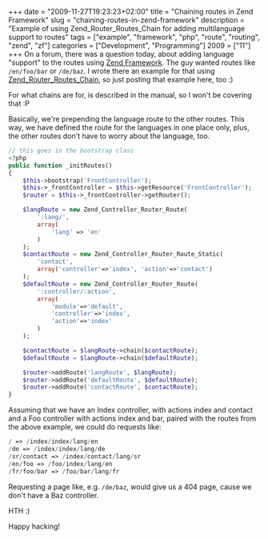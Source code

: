 +++
date = "2009-11-27T19:23:23+02:00"
title = "Chaining routes in Zend Framework"
slug = "chaining-routes-in-zend-framework"
description = "Example of using Zend_Router_Routes_Chain for adding multilanguage support to routes"
tags = ["example", "framework", "php", "route", "routing", "zend", "zf"]
categories = ["Development", "Programming"]
2009 = ["11"]
+++
On a forum, there was a question today, about adding language "support" to the routes using <a href="http://framework.zend.com/" title="Zend Framework" rel="homepage">Zend Framework</a>. The guy wanted routes like <code>/en/foo/bar</code> or <code>/de/baz</code>. I wrote there an example for that using <a href="http://framework.zend.com/manual/en/zend.controller.router.html#zend.controller.router.routes.chain">Zend_Router_Routes_Chain</a>, so just posting that example here, too :)

For what chains are for, is described in the manual, so I won't be covering that :P

Basically, we're prepending the language route to the other routes. This way, we have defined the route for the languages in one place only, plus, the other routes don't have to worry about the language, too.

``` php
// this goes in the bootstrap class
<?php
public function _initRoutes()
{
    $this->bootstrap('FrontController');
    $this->_frontController = $this->getResource('FrontController');
    $router = $this->_frontController->getRouter();

    $langRoute = new Zend_Controller_Router_Route(
        ':lang/',
        array(
            'lang' => 'en'
        )
    );
    $contactRoute = new Zend_Controller_Router_Route_Static(
        'contact',
        array('controller'=>'index', 'action'=>'contact')
    );
    $defaultRoute = new Zend_Controller_Router_Route(
        ':controller/:action',
        array(
            'module'=>'default',
            'controller'=>'index',
            'action'=>'index'
        )
    );

    $contactRoute = $langRoute->chain($contactRoute);
    $defaultRoute = $langRoute->chain($defaultRoute);

    $router->addRoute('langRoute', $langRoute);
    $router->addRoute('defaultRoute', $defaultRoute);
    $router->addRoute('contactRoute', $contactRoute);
}
```

Assuming that we have an Index controller, with actions index and contact and a Foo controller with actions index and bar, paired with the routes from the above example, we could do requests like:

``` php
/ => /index/index/lang/en
/de => /index/index/lang/de
/sr/contact => /index/contact/lang/sr
/en/foo => /foo/index/lang/en
/fr/foo/bar => /foo/bar/lang/fr
```

Requesting a page like, e.g. <code>/de/baz</code>, would give us a 404 page, cause we don't have a Baz controller.

HTH :)

Happy hacking!
